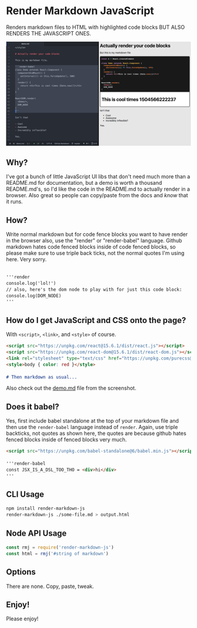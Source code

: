 Render Markdown JavaScript
==========================

Renders markdown files to HTML with highlighted code blocks BUT ALSO RENDERS THE JAVASCRIPT ONES.

![screenshot](./screenshot.png)

Why?
---

I've got a bunch of little JavaScript UI libs that don't need much more than a README.md for documentation, but a demo is worth a thousand README.md's, so I'd like the code in the README.md to actually render in a browser. Also great so people can copy/paste from the docs and *know* that it runs.

How?
----

Write normal markdown but for code fence blocks you want to have render in the browser also, use the "render" or "render-babel" language. Github markdown hates code fenced blocks inside of code fenced blocks, so please make sure to use triple back ticks, not the normal quotes I'm using here. Very sorry.

```markdown

'''render
console.log('lol!')
// also, here's the dom node to play with for just this code block:
console.log(DOM_NODE)
'''

```

How do I get JavaScript and CSS onto the page?
----------------------------------------------

With `<script>`, `<link>`, and `<style>` of course.

```markdown
<script src="https://unpkg.com/react@15.6.1/dist/react.js"></script>
<script src="https://unpkg.com/react-dom@15.6.1/dist/react-dom.js"></script>
<link rel="stylesheet" type="text/css" href="https://unpkg.com/purecss@1.0.0/build/pure-min.css"/>
<style>body { color: red }</style>

# Then markdown as usual...
```

Also check out the [demo.md](./demo.md) file from the screenshot.

Does it babel?
--------------

Yes, first include babel standalone at the top of your markdown file and then use the `render-babel` language instead of `render`. Again, use triple backticks, not quotes as shown here, the quotes are because github hates fenced blocks inside of fenced blocks very much.

```markdown
<script src="https://unpkg.com/babel-standalone@6/babel.min.js"></script>

'''render-babel
const JSX_IS_A_DSL_TOO_THO = <div>hi</div>
'''

```

CLI Usage
---------

```sh
npm install render-markdown-js
render-markdown-js ./some-file.md > output.html
```

Node API Usage
--------------

```js
const rmj = require('render-markdown-js')
const html = rmj('#string of markdown')
```

Options
-------

There are none. Copy, paste, tweak.

Enjoy!
------

Please enjoy!
